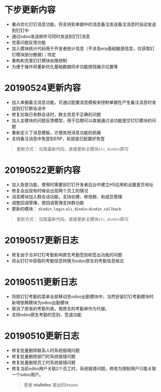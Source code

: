 # 下步更新内容
- 重点优化钉钉消息功能，将支持到单据中的消息备注发送备注消息时自动发送到钉钉中
- 通过odoo发送邮件可同时发送到钉钉消息
- 完善问题反馈功能
- 加入模块统计代码用于开发者统计信息（不涉及erp基础敏感信息，仅获取钉钉模块部分数据)；待定
- 重构和完善钉钉模块权限控制
- 为便于操作将重新优化基础数据同步功能按钮展示位置等


# 20190524更新内容
- 加入单据备注消息功能，可通过配置消息模板来控制单据在产生备注消息时发送到钉钉群会话中
- 修复拉取已有群会话时，群主信息不正确的问题
- 加入主模块的问题反馈模型，用于后期可以直接通过该功能提交钉钉模块的问题
- 重新定义了消息模板，方便其他消息功能的拓展
- 支持备注消息中免登到ERP，前提是已配置好免登
> 更新方式： 拉取最新代码，直接更新主模块`ali_dindin`即可

# 20190522更新内容
- 加入免登功能，使用时需要到钉钉开发者后台中建立H5应用和设置首页地址
- 修复会出现有时候会出现两个员工的情况
- 消息模块加入群会话功能，支持创建、修改群、和成员管理
- 调整回调管理，使回调管理支持群功能
- 更新的模块： `dindin_login`  `ali_dindin`  `dindin_callback`
> 更新方式： 拉取最新代码，直接更新主模块`ali_dindin`即可

# 20190517更新日志
- 修复由于合并钉钉考勤影响原生考勤签到和签出功能的问题
- 将从钉钉中获取的考勤信息转换为odoo原生的考勤信息格式

# 20190511更新日志

- 将原钉钉考勤的菜单全部移动至odoo出勤模块中，当然安装钉钉考勤模块时新增依赖模块为odoo出勤模块
- 取消了原来的考勤列表，用原生的考勤单作为代替。
- 支持odoo原生考勤的签到、签退功能


# 20190510更新日志

- 修复批量删除联系人时系统报错问题
- 修复批量删除部门时系统报错问题
- 修复批量删除员工时系统报错问题
- 修复当前odoo用户关联2个员工时，系统报错问题。修改为限制用户只能关联一个odoo用户。
  > 感谢 **niulinlnc** 提出的Issues
